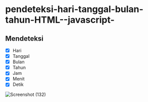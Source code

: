 # pendeteksi-hari-tanggal-bulan-tahun-HTML--javascript-

## Mendeteksi
- [x] Hari
- [x] Tanggal
- [x] Bulan
- [x] Tahun
- [x] Jam
- [x] Menit
- [x] Detik

![Screenshot (132)](https://user-images.githubusercontent.com/103617674/218743627-92bbcc3c-546c-43f6-99b9-04c88264d9b6.png)

